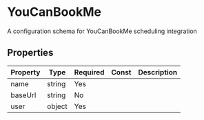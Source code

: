 # YouCanBookMe

A configuration schema for YouCanBookMe scheduling integration

## Properties

| Property | Type   | Required | Const | Description |
| -------- | ------ | -------- | ----- | ----------- |
| name     | string | Yes      |       |             |
| baseUrl  | string | No       |       |             |
| user     | object | Yes      |       |             |
